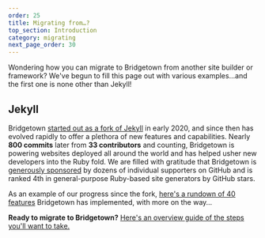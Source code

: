 ```yaml
---
order: 25
title: Migrating from…?
top_section: Introduction
category: migrating
next_page_order: 30
---
```


Wondering how you can migrate to Bridgetown from another site builder or framework? We've begun to fill this page out with various examples…and the first one is none other than Jekyll!

## Jekyll

Bridgetown [started out as a fork of Jekyll](/news/time-to-visit-bridgetown/) in early 2020, and since then has evolved rapidly to offer a plethora of new features and capabilities. Nearly **800 commits** later from **33 contributors** and counting, Bridgetown is powering websites deployed all around the world and has helped usher new developers into the Ruby fold. We are filled with gratitude that Bridgetown is [generously sponsored](https://github.com/bridgetownrb/bridgetown#special-thanks-to-our-github-sponsors--) by dozens of individual supporters on GitHub and is ranked 4th in general-purpose Ruby-based site generators by GitHub stars.

As an example of our progress since the fork, [here's a rundown of 40 features](/docs/migrating/features-since-jekyll) Bridgetown has implemented, with more on the way…

**Ready to migrate to Bridgetown?** [Here's an overview guide of the steps you'll want to take.](/docs/migrating/jekyll)
